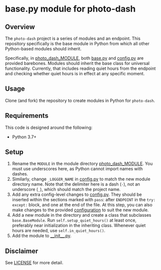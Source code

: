 # base.py module for photo-dash

## Overview

The `photo-dash` project is a series of modules and an endpoint. This repository specifically is the base module in Python from which all other Python-based modules should inherit.

Specifically, in [photo_dash_MODULE], both [base.py] and [config.py] are provided barebones. Modules should inherit the base class for universal functionality. Currently, that includes reading quiet hours from the endpoint and checking whether quiet hours is in effect at any specific moment.

## Usage

Clone (and fork) the repository to create modules in Python for `photo-dash`.

## Requirements

This code is designed around the following:

- Python 3.7+

## Setup

1. Rename the `MODULE` in the module directory [photo_dash_MODULE]. You must use underscores here, as Python cannot import names with dashes.
2. Similarly, change `_LOGGER_NAME` in [config.py] to match the new module directory name. Note that the delimiter here is a dash (`-`), not an underscore (`_`), which should match the project name.
3. Add any extra config-level changes to [config.py]. They should be inserted within the sections marked with `pass`: after `ENDPOINT` in the `try: except:` block, and one at the end of the file. At this step, you can also make changes to the provided [configuration](config.json.example) to suit the new module.
4. Add a new module in the directory and create a class that subclasses `base.BaseModule`. Run `self.setup_quiet_hours()` at least once, preferably near initialization in the inheriting class. Whenever quiet hours are needed, use `self.in_quiet_hours()`.
5. Add the module to [\_\_init\_\_.py](photo_dash_MODULE/__init__.py).

## Disclaimer

See [LICENSE](LICENSE) for more detail.

[photo_dash_MODULE]: photo_dash_MODULE
[base.py]: photo_dash_MODULE/base.py
[config.py]: photo_dash_MODULE/config.py
